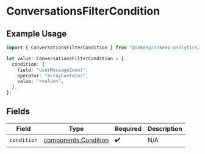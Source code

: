 # ConversationsFilterCondition

## Example Usage

```typescript
import { ConversationsFilterCondition } from "@inkeep/inkeep-analytics/models/components";

let value: ConversationsFilterCondition = {
  condition: {
    field: "userMessageCount",
    operator: "arrayContains",
    value: "<value>",
  },
};
```

## Fields

| Field                                                        | Type                                                         | Required                                                     | Description                                                  |
| ------------------------------------------------------------ | ------------------------------------------------------------ | ------------------------------------------------------------ | ------------------------------------------------------------ |
| `condition`                                                  | [components.Condition](../../models/components/condition.md) | :heavy_check_mark:                                           | N/A                                                          |